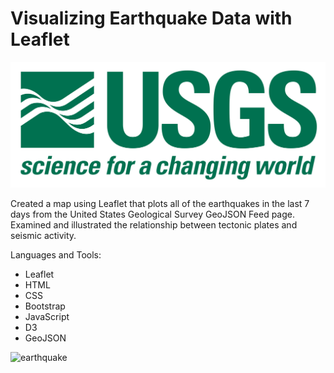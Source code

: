 # Visualizing Earthquake Data with Leaflet

![1-Logo](Images/1-Logo.png)

Created a map using Leaflet that plots all of the earthquakes in the last 7 days from the United States Geological Survey GeoJSON Feed page. Examined and illustrated the relationship between tectonic plates and seismic activity.

Languages and Tools:
- Leaflet
- HTML
- CSS
- Bootstrap
- JavaScript
- D3
- GeoJSON

![earthquake](Images/earthquake.jpg)

